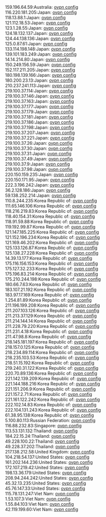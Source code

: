 159.196.64.59:Australia: [ovpn config](vpn/159_196_64_59.ovpn)  
116.220.181.205:Japan: [ovpn config](vpn/116_220_181_205.ovpn)  
118.13.88.1:Japan: [ovpn config](vpn/118_13_88_1.ovpn)  
121.112.18.53:Japan: [ovpn config](vpn/121_112_18_53.ovpn)  
123.1.28.55:Japan: [ovpn config](vpn/123_1_28_55.ovpn)  
124.18.132.137:Japan: [ovpn config](vpn/124_18_132_137.ovpn)  
124.44.138.136:Japan: [ovpn config](vpn/124_44_138_136.ovpn)  
125.0.87.61:Japan: [ovpn config](vpn/125_0_87_61.ovpn)  
133.114.198.148:Japan: [ovpn config](vpn/133_114_198_148.ovpn)  
139.101.183.249:Japan: [ovpn config](vpn/139_101_183_249.ovpn)  
14.14.214.80:Japan: [ovpn config](vpn/14_14_214_80.ovpn)  
150.249.156.59:Japan: [ovpn config](vpn/150_249_156_59.ovpn)  
152.117.211.205:Japan: [ovpn config](vpn/152_117_211_205.ovpn)  
180.198.139.166:Japan: [ovpn config](vpn/180_198_139_166.ovpn)  
180.200.23.13:Japan: [ovpn config](vpn/180_200_23_13.ovpn)  
210.237.241.113:Japan: [ovpn config](vpn/210_237_241_113.ovpn)  
219.100.37.114:Japan: [ovpn config](vpn/219_100_37_114.ovpn)  
219.100.37.146:Japan: [ovpn config](vpn/219_100_37_146.ovpn)  
219.100.37.163:Japan: [ovpn config](vpn/219_100_37_163.ovpn)  
219.100.37.177:Japan: [ovpn config](vpn/219_100_37_177.ovpn)  
219.100.37.179:Japan: [ovpn config](vpn/219_100_37_179.ovpn)  
219.100.37.181:Japan: [ovpn config](vpn/219_100_37_181.ovpn)  
219.100.37.186:Japan: [ovpn config](vpn/219_100_37_186.ovpn)  
219.100.37.198:Japan: [ovpn config](vpn/219_100_37_198.ovpn)  
219.100.37.207:Japan: [ovpn config](vpn/219_100_37_207.ovpn)  
219.100.37.221:Japan: [ovpn config](vpn/219_100_37_221.ovpn)  
219.100.37.26:Japan: [ovpn config](vpn/219_100_37_26.ovpn)  
219.100.37.30:Japan: [ovpn config](vpn/219_100_37_30.ovpn)  
219.100.37.31:Japan: [ovpn config](vpn/219_100_37_31.ovpn)  
219.100.37.49:Japan: [ovpn config](vpn/219_100_37_49.ovpn)  
219.100.37.9:Japan: [ovpn config](vpn/219_100_37_9.ovpn)  
219.100.37.98:Japan: [ovpn config](vpn/219_100_37_98.ovpn)  
220.150.159.235:Japan: [ovpn config](vpn/220_150_159_235.ovpn)  
220.150.171.95:Japan: [ovpn config](vpn/220_150_171_95.ovpn)  
222.3.196.242:Japan: [ovpn config](vpn/222_3_196_242.ovpn)  
36.2.128.186:Japan: [ovpn config](vpn/36_2_128_186.ovpn)  
59.138.252.214:Japan: [ovpn config](vpn/59_138_252_214.ovpn)  
110.8.244.235:Korea Republic of: [ovpn config](vpn/110_8_244_235.ovpn)  
111.65.146.106:Korea Republic of: [ovpn config](vpn/111_65_146_106.ovpn)  
118.216.219.83:Korea Republic of: [ovpn config](vpn/118_216_219_83.ovpn)  
118.40.154.31:Korea Republic of: [ovpn config](vpn/118_40_154_31.ovpn)  
118.91.59.88:Korea Republic of: [ovpn config](vpn/118_91_59_88.ovpn)  
119.192.99.87:Korea Republic of: [ovpn config](vpn/119_192_99_87.ovpn)  
121.147.185.225:Korea Republic of: [ovpn config](vpn/121_147_185_225.ovpn)  
121.152.196.234:Korea Republic of: [ovpn config](vpn/121_152_196_234.ovpn)  
121.169.46.202:Korea Republic of: [ovpn config](vpn/121_169_46_202.ovpn)  
125.133.126.87:Korea Republic of: [ovpn config](vpn/125_133_126_87.ovpn)  
125.138.27.228:Korea Republic of: [ovpn config](vpn/125_138_27_228.ovpn)  
14.39.13.177:Korea Republic of: [ovpn config](vpn/14_39_13_177.ovpn)  
175.116.156.153:Korea Republic of: [ovpn config](vpn/175_116_156_153.ovpn)  
175.127.32.233:Korea Republic of: [ovpn config](vpn/175_127_32_233.ovpn)  
175.196.83.214:Korea Republic of: [ovpn config](vpn/175_196_83_214.ovpn)  
175.210.244.198:Korea Republic of: [ovpn config](vpn/175_210_244_198.ovpn)  
180.66.7.63:Korea Republic of: [ovpn config](vpn/180_66_7_63.ovpn)  
183.107.21.192:Korea Republic of: [ovpn config](vpn/183_107_21_192.ovpn)  
183.97.17.169:Korea Republic of: [ovpn config](vpn/183_97_17_169.ovpn)  
1.254.81.89:Korea Republic of: [ovpn config](vpn/1_254_81_89.ovpn)  
211.196.199.208:Korea Republic of: [ovpn config](vpn/211_196_199_208.ovpn)  
211.207.103.126:Korea Republic of: [ovpn config](vpn/211_207_103_126.ovpn)  
211.213.37.129:Korea Republic of: [ovpn config](vpn/211_213_37_129.ovpn)  
211.214.144.14:Korea Republic of: [ovpn config](vpn/211_214_144_14.ovpn)  
211.228.79.220:Korea Republic of: [ovpn config](vpn/211_228_79_220.ovpn)  
211.231.4.18:Korea Republic of: [ovpn config](vpn/211_231_4_18.ovpn)  
211.47.98.8:Korea Republic of: [ovpn config](vpn/211_47_98_8.ovpn)  
218.145.181.197:Korea Republic of: [ovpn config](vpn/218_145_181_197.ovpn)  
218.157.0.125:Korea Republic of: [ovpn config](vpn/218_157_0_125.ovpn)  
218.234.89.114:Korea Republic of: [ovpn config](vpn/218_234_89_114.ovpn)  
218.235.103.53:Korea Republic of: [ovpn config](vpn/218_235_103_53.ovpn)  
218.51.15.192:Korea Republic of: [ovpn config](vpn/218_51_15_192.ovpn)  
219.240.31.122:Korea Republic of: [ovpn config](vpn/219_240_31_122.ovpn)  
220.70.89.136:Korea Republic of: [ovpn config](vpn/220_70_89_136.ovpn)  
221.142.139.209:Korea Republic of: [ovpn config](vpn/221_142_139_209.ovpn)  
221.144.188.216:Korea Republic of: [ovpn config](vpn/221_144_188_216.ovpn)  
221.151.206.9:Korea Republic of: [ovpn config](vpn/221_151_206_9.ovpn)  
221.157.2.71:Korea Republic of: [ovpn config](vpn/221_157_2_71.ovpn)  
221.161.122.242:Korea Republic of: [ovpn config](vpn/221_161_122_242.ovpn)  
222.102.14.83:Korea Republic of: [ovpn config](vpn/222_102_14_83.ovpn)  
222.104.131.243:Korea Republic of: [ovpn config](vpn/222_104_131_243.ovpn)  
61.38.95.138:Korea Republic of: [ovpn config](vpn/61_38_95_138.ovpn)  
5.100.80.113:Russian Federation: [ovpn config](vpn/5_100_80_113.ovpn)  
116.88.232.83:Singapore: [ovpn config](vpn/116_88_232_83.ovpn)  
113.53.131.132:Thailand: [ovpn config](vpn/113_53_131_132.ovpn)  
184.22.15.24:Thailand: [ovpn config](vpn/184_22_15_24.ovpn)  
49.228.100.22:Thailand: [ovpn config](vpn/49_228_100_22.ovpn)  
49.228.37.202:Thailand: [ovpn config](vpn/49_228_37_202.ovpn)  
217.138.212.58:United Kingdom: [ovpn config](vpn/217_138_212_58.ovpn)  
104.218.54.137:United States: [ovpn config](vpn/104_218_54_137.ovpn)  
161.202.144.236:United States: [ovpn config](vpn/161_202_144_236.ovpn)  
172.107.219.42:United States: [ovpn config](vpn/172_107_219_42.ovpn)  
198.13.36.179:United States: [ovpn config](vpn/198_13_36_179.ovpn)  
208.94.244.242:United States: [ovpn config](vpn/208_94_244_242.ovpn)  
45.32.13.235:United States: [ovpn config](vpn/45_32_13_235.ovpn)  
45.76.147.33:United States: [ovpn config](vpn/45_76_147_33.ovpn)  
115.78.131.247:Viet Nam: [ovpn config](vpn/115_78_131_247.ovpn)  
1.53.107.3:Viet Nam: [ovpn config](vpn/1_53_107_3.ovpn)  
1.55.84.103:Viet Nam: [ovpn config](vpn/1_55_84_103.ovpn)  
42.119.199.60:Viet Nam: [ovpn config](vpn/42_119_199_60.ovpn)  
